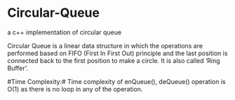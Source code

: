 # Circular-Queue
a c++ implementation of circular queue

Circular Queue is a linear data structure in which the operations are performed based on FIFO (First In First Out) principle and the last position is connected back to the first position to make a circle. It is also called ‘Ring Buffer’. 

#Time Complexity:# Time complexity of enQueue(), deQueue() operation is O(1) as there is no loop in any of the operation.
